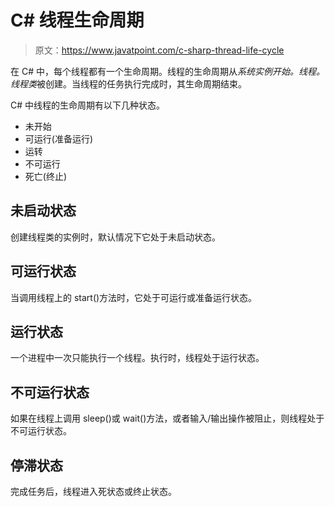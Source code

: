 # C# 线程生命周期

> 原文：<https://www.javatpoint.com/c-sharp-thread-life-cycle>

在 C# 中，每个线程都有一个生命周期。线程的生命周期从*系统实例开始。线程。线程类*被创建。当线程的任务执行完成时，其生命周期结束。

C# 中线程的生命周期有以下几种状态。

*   未开始
*   可运行(准备运行)
*   运转
*   不可运行
*   死亡(终止)

## 未启动状态

创建线程类的实例时，默认情况下它处于未启动状态。

## 可运行状态

当调用线程上的 start()方法时，它处于可运行或准备运行状态。

## 运行状态

一个进程中一次只能执行一个线程。执行时，线程处于运行状态。

## 不可运行状态

如果在线程上调用 sleep()或 wait()方法，或者输入/输出操作被阻止，则线程处于不可运行状态。

## 停滞状态

完成任务后，线程进入死状态或终止状态。